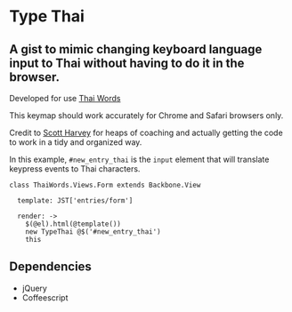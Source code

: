 # Type Thai
## A gist to mimic changing keyboard language input to Thai without having to do it in the browser.

Developed for use [Thai Words](https://github.com/paul-ylz/thai_words)  

This keymap should work accurately for Chrome and Safari browsers only.  

Credit to [Scott Harvey](https://github.com/scottharvey) for heaps of coaching and actually getting the code to work in a tidy and organized way.  

In this example, `#new_entry_thai` is the `input` element that will translate keypress events to Thai characters.  


    class ThaiWords.Views.Form extends Backbone.View

      template: JST['entries/form']

      render: ->
        $(@el).html(@template())
        new TypeThai @$('#new_entry_thai')
        this

## Dependencies
- jQuery
- Coffeescript
